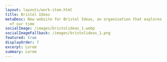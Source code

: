 ```yaml
---
layout: layouts/work-item.html
title: Bristol Ideas
metaDesc: New website for Bristol Ideas, an organisation that explores key ideas
  of our time
socialImage: /images/bristolideas_1.webp
socialImageFallback: /images/bristolideas_1.png
featured: true
displayOrder: 7
excerpt: Lorem
summary: Lorem
---
```

